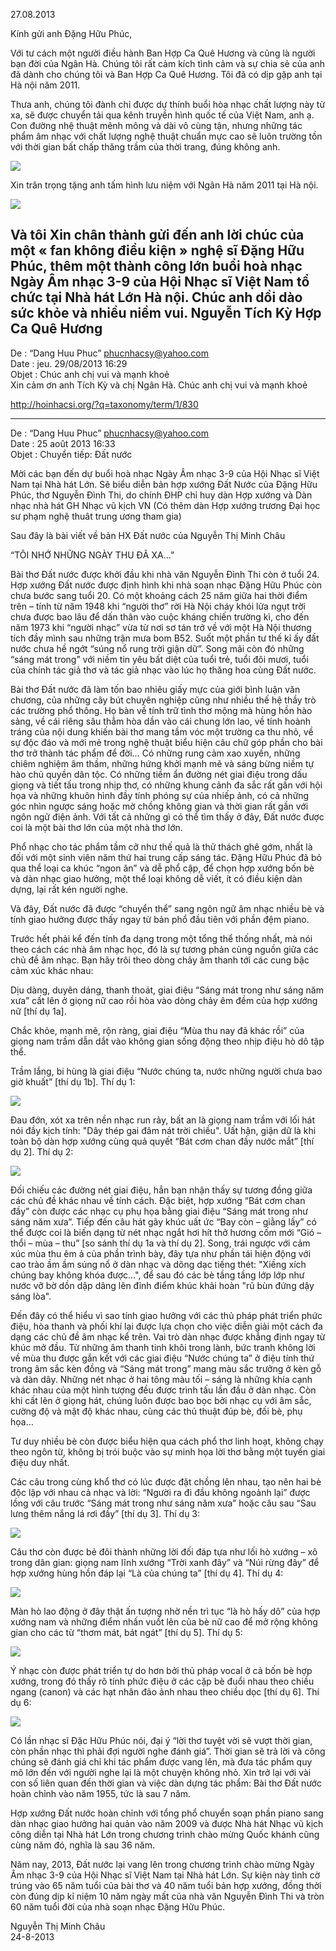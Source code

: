 <!--
title: Buổi hoà nhạc Ngày Âm nhạc 3-9 của Hội Nhạc sĩ Việt Nam tại Nhà hát Lớn
author: Đạt
-->

27.08.2013

Kính gửi anh Đặng Hữu Phúc,

Với tư cách một người điều hành Ban Hợp Ca Quê Hương và cũng là người bạn đời của Ngân Hà. Chúng tôi rất cảm kích tình cảm và sự chia sẻ của anh đã dành cho chúng tôi và Ban Hợp Ca Quê Hương. Tôi đã có dịp gặp anh tại Hà nội năm 2011.

Thưa anh, chúng tôi đành chỉ được dự thính buổi hòa nhạc chất lượng này từ xa, sẽ được chuyển tải qua kênh truyền hình quốc tế của Việt Nam, anh ạ. Con đường nhệ thuật mênh mông và dài vô cùng tận, nhưng những tác phẩm âm nhạc với chất lượng nghệ thuật chuẩn mực cao sẽ luôn trường tồn với thời gian bất chấp thăng trầm của thời trang, đúng không anh. 

![](1.jpg)

Xin trân trọng tặng anh tấm hình lưu niệm với Ngân Hà năm 2011 tại Hà nội.

![](2.jpg)

Và tôi
Xin chân thành gửi đến anh lời chúc của một « fan không điều kiện » nghệ sĩ Đặng Hữu Phúc, thêm một thành công lớn buổi hoà nhạc Ngày Âm nhạc 3-9 của Hội Nhạc sĩ Việt Nam tổ chức tại Nhà hát Lớn Hà nội.
Chúc anh dồi dào sức khỏe và nhiều niềm vui.
Nguyễn Tích Kỳ
Hợp Ca Quê Hương
---
De : “Dang Huu Phuc” <phucnhacsy@yahoo.com>  
Date : jeu. 29/08/2013 16:29  
Objet : Chúc anh chị vui và mạnh khoẻ  
Xin cảm ơn anh Tích Kỳ và chị Ngân Hà. Chúc anh chị vui và mạnh khoẻ  

http://hoinhacsi.org/?q=taxonomy/term/1/830

---

De : “Dang Huu Phuc” <phucnhacsy@yahoo.com>  
Date : 25 août 2013 16:33  
Objet : Chuyển tiếp: Đất nước  

Mời các bạn đến dự buổi hoà nhạc Ngày Âm nhạc 3-9 của Hội Nhạc sĩ Việt Nam tại Nhà hát Lớn. Sẽ biểu diễn bản hợp xướng Đất Nước của Đặng Hữu Phúc, thơ Nguyễn Đình Thi, do chính ĐHP chỉ huy dàn Hợp xướng và Dàn nhạc nhà hát GH Nhạc vũ kịch VN (Có thêm dàn Hợp xướng trương Đại học sư phạm nghệ thuât trung ương tham gia)

Sau đây là bài viết về bản HX Đất nước của Nguyễn Thị Minh Châu

 “TÔI NHỚ NHỮNG NGÀY THU ĐÃ XA…”

Bài thơ Đất nước được khởi đầu khi nhà văn Nguyễn Đình Thi còn ở tuổi 24.
Hợp xướng Đất nước được định hình khi nhà soạn nhạc Đặng Hữu Phúc còn chưa bước sang tuổi 20.
Có một khoảng cách 25 năm giữa hai thời điểm trên – tính từ năm 1948 khi “người thơ” rời Hà Nội cháy khói lửa ngụt trời chưa được bao lâu để dấn thân vào cuộc kháng chiến trường kì, cho đến năm 1973 khi “người nhạc” vừa từ nơi sơ tán trở về với một Hà Nội thương tích đầy mình sau những trận mưa bom B52. Suốt một phần tư thế kỉ ấy đất nước chưa hề ngớt “súng nổ rung trời giận dữ”. Song mãi còn đó những “sáng mát trong” với niềm tin yêu bất diệt của tuổi trẻ, tuổi đôi mươi, tuổi của chính tác giả thơ và tác giả nhạc vào lúc họ thăng hoa cùng Đất nước.

Bài thơ Đất nước đã làm tốn bao nhiêu giấy mực của giới bình luận văn chương, của những cây bút chuyên nghiệp cũng như nhiều thế hệ thầy trò các trường phổ thông. Họ bàn về tính trữ tình thơ mộng mà hùng hồn hào sảng, về cái riêng sâu thẳm hòa dần vào cái chung lớn lao, về tính hoành tráng của nội dung khiến bài thơ mang tầm vóc một trường ca thu nhỏ, về sự độc đáo và mới mẻ trong nghệ thuật biểu hiện câu chữ góp phần cho bài thơ trở thành tác phẩm để đời…
Có những rung cảm xao xuyến, những chiêm nghiệm âm thầm, những hứng khởi mạnh mẽ và sáng bừng niềm tự hào chủ quyền dân tộc. Có những tiềm ẩn đường nét giai điệu trong dấu giọng và tiết tấu trong nhịp thơ, có những khung cảnh đa sắc rất gần với hội họa và những khuôn hình đầy tính phóng sự của nhiếp ảnh, có cả những góc nhìn ngược sáng hoặc mờ chồng không gian và thời gian rất gần với ngôn ngữ điện ảnh. Với tất cả những gì có thể tìm thấy ở đây, Đất nước được coi là một bài thơ lớn của một nhà thơ lớn.

Phổ nhạc cho tác phẩm tầm cỡ như thế quả là thử thách ghê gớm, nhất là đối với một sinh viên năm thứ hai trung cấp sáng tác. Đặng Hữu Phúc đã bỏ qua thể loại ca khúc “ngon ăn” và dễ phổ cập, để chọn hợp xướng bốn bè và dàn nhạc giao hưởng, một thể loại không dễ viết, ít có điều kiện dàn dựng, lại rất kén người nghe.

Và đây, Đất nước đã được “chuyển thể” sang ngôn ngữ âm nhạc nhiều bè và tính giao hưởng được thấy ngay từ bản phổ đầu tiên với phần đệm piano.

Trước hết phải kể đến tính đa dạng trong một tổng thể thống nhất, mà nói theo cách các nhà âm nhạc học, đó là sự tương phản cùng nguồn giữa các chủ đề âm nhạc. Bạn hãy trôi theo dòng chảy âm thanh tới các cung bậc cảm xúc khác nhau:

Dịu dàng, duyên dáng, thanh thoát, giai điệu “Sáng mát trong như sáng năm xưa” cất lên ở giọng nữ cao rồi hòa vào dòng chảy êm đềm của hợp xướng nữ [thí dụ 1a].

Chắc khỏe, mạnh mẽ, rộn ràng, giai điệu “Mùa thu nay đã khác rồi” của giọng nam trầm dẫn dắt vào không gian sống động theo nhịp điệu hò dô tập thể.

Trầm lắng, bi hùng là giai điệu “Nước chúng ta, nước những người chưa bao giờ khuất” [thí dụ 1b].
Thí dụ 1:

![](3.jpg)

Đau đớn, xót xa trên nền nhạc run rảy, bất an là giọng nam trầm với lối hát nói đầy kịch tính: "Dây thép gai đâm nát trời chiều".
Uất hận, giận dữ là khi toàn bộ dàn hợp xướng cùng quả quyết “Bát cơm chan đầy nước mắt” [thí dụ 2]. Thí dụ 2:

![](4.jpg)

 Đối chiếu các đường nét giai điệu, hẳn bạn nhận thấy sự tương đồng giữa các chủ đề khác nhau về tính cách. Đặc biệt, hợp xướng “Bát cơm chan đầy” còn được các nhạc cụ phụ họa bằng giai điệu “Sáng mát trong như sáng năm xưa”. Tiếp đến câu hát gãy khúc uất ức “Bay còn – giằng lấy” có thể được coi là biến dạng từ nét nhạc ngắt hơi hít thở hương cốm mới “Gió – thổi – mùa – thu” [so sánh thí dụ 1a và thí dụ 2]. Song, trái ngược với cảm xúc mùa thu êm ả của phần trình bày, đây tựa như phần tái hiện động với cao trào ầm ầm súng nổ ở dàn nhạc và dõng dạc tiếng thét: "Xiềng xích chúng bay không khóa được…", để sau đó các bè tầng tầng lớp lớp như nước vỡ bờ dồn dập dâng lên đỉnh điểm khúc khải hoàn "rũ bùn đứng dậy sáng lòa".

Đến đây có thể hiểu vì sao tính giao hưởng với các thủ pháp phát triển phức điệu, hòa thanh và phối khí lại được lựa chọn cho việc diễn giải một cách đa dạng các chủ đề âm nhạc kể trên.
Vai trò dàn nhạc được khẳng định ngay từ khúc mở đầu. Từ những âm thanh tinh khôi trong lành, bức tranh không lời về mùa thu được gắn kết với các giai điệu “Nước chúng ta” ở điệu tính thứ trong âm sắc kèn đồng và “Sáng mát trong” mang màu sắc trưởng ở kèn gỗ và dàn dây. Những nét nhạc ở hai tông màu tối – sáng là những khía cạnh khác nhau của một hình tượng đều được trình tấu lần đầu ở dàn nhạc. Còn khi cất lên ở giọng hát, chúng luôn được bao bọc bởi nhạc cụ với âm sắc, cường độ và mật độ khác nhau, cùng các thủ thuật đúp bè, đối bè, phụ họa…

Tư duy nhiều bè còn được biểu hiện qua cách phổ thơ linh hoạt, không chạy theo ngôn từ, không bị trói buộc vào sự minh họa lời thơ bằng một tuyến giai điệu duy nhất.

Các câu trong cùng khổ thơ có lúc được đặt chồng lên nhau, tạo nên hai bè độc lập với nhau cả nhạc và lời: “Người ra đi đầu không ngoảnh lại” được lồng với câu trước “Sáng mát trong như sáng năm xưa” hoặc câu sau “Sau lưng thêm nắng lá rơi đầy” [thí dụ 3].
Thí dụ 3:

![](5.jpg)

 Câu thơ còn được bẻ đôi thành những lời đối đáp tựa như lối hò xướng – xô trong dân gian: giọng nam lĩnh xướng “Trời xanh đây” và “Núi rừng đây” để hợp xướng hùng hồn đáp lại “Là của chúng ta” [thí dụ 4].
Thí dụ 4:

![](6.jpg)

Màn hò lao động ở đây thật ấn tượng nhờ nền trì tục “là hò hấy dô” của hợp xướng nam và những điểm nhấn vuốt lên của bè nữ cao để mở rộng không gian cho các từ “thơm mát, bát ngát” [thí dụ 5].
Thí dụ 5:

![](7.jpg)

 Ý nhạc còn được phát triển tự do hơn bởi thủ pháp vocal ở cả bốn bè hợp xướng, trong đó thấy rõ tính phức điệu ở các cặp bè đuổi nhau theo chiều ngang (canon) và các hạt nhân đảo ảnh nhau theo chiều dọc [thí dụ 6].
Thí dụ 6:

![](8.jpg)

 Có lần nhạc sĩ Đặc Hữu Phúc nói, đại ý “lời thơ tuyệt vời sẽ vượt thời gian, còn phần nhạc thì phải đợi người nghe đánh giá”. Thời gian sẽ trả lời và công chúng sẽ đánh giá chỉ khi tác phẩm được vang lên, mà đưa tác phẩm quy mô lớn đến với người nghe lại là một chuyện không nhỏ.
Xin trở lại với vài con số liên quan đến thời gian và việc dàn dựng tác phẩm:
Bài thơ Đất nước hoàn chỉnh vào năm 1955, tức là sau 7 năm.

Hợp xướng Đất nước hoàn chỉnh với tổng phổ chuyển soạn phần piano sang dàn nhạc giao hưởng hai quản vào năm 2009 và được Nhà hát Nhạc vũ kịch công diễn tại Nhà hát Lớn trong chương trình chào mừng Quốc khánh cũng cùng năm đó, nghĩa là sau 36 năm.

Năm nay, 2013, Đất nước lại vang lên trong chương trình chào mừng Ngày Âm nhạc 3-9 của Hội Nhạc sĩ Việt Nam tại Nhà hát Lớn. Sự kiện này tình cờ trúng vào 65 năm tuổi của bài thơ và 40 năm tuổi bản hợp xướng, đồng thời còn đúng dịp kỉ niệm 10 năm ngày mất của nhà văn Nguyễn Đình Thi và tròn 60 năm tuổi đời của nhà soạn nhạc Đặng Hữu Phúc.

Nguyễn Thị Minh Châu  
24-8-2013